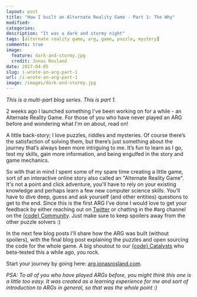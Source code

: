 ```yaml
---
layout: post
title: "How I built an Alternate Reality Game - Part 1: The Why"
modified:
categories:
description: "It was a dark and stormy night"
tags: [alternate reality game, arg, game, puzzle, mystery]
comments: true
image:
  feature: dark-and-stormy.jpg
  credit: Jonas Rosland
date: 2017-04-05
slug: i-wrote-an-arg-part-1
url: /i-wrote-an-arg-part-1
image: /images/dark-and-stormy.jpg
---
```


_This is a multi-part blog series. This is part 1._

2 weeks ago I launched something I've been working on for a while - an Alternate Reality Game.  For those of you who have never played an ARG before and wondering what I'm on about, read on!

A little back-story; I love puzzles, riddles and mysteries. Of course there’s the satisfaction of solving them, but there’s just something about the journey that’s always been more intriguing to me. It’s fun to learn as I go, test my skills, gain more information, and being engulfed in the story and game mechanics.

So with that in mind I spent some of my spare time creating a little game, sort of an interactive online story also called an "Alternate Reality Game". It's not a point and click adventure, you'll have to rely on your existing knowledge and perhaps learn a few new computer science skills. You'll have to dive deep, guess and ask yourself (and other entities) questions to get to the end. Since this is the first ARG I’ve done I would love to get your feedback by either reaching out on [Twitter](https://twitter.com/jonasrosland) or chatting in the #arg channel on the [{code} Community](http://codedellemc.com/community). Just make sure to keep spoilers away from the other puzzle solvers :)

In the next few blog posts I'll share how the ARG was built (without spoilers), with the final blog post explaining the puzzles and open sourcing the code for the whole game.
A big shoutout to our [{code} Catalysts](https://twitter.com/codeDellEMC/lists/code-catalysts) who beta-tested this a while ago, you rock.

Start your journey by going here: [arg.jonasrosland.com](http://arg.jonasrosland.com).

_PSA: To all of you who have played ARGs before, you might think this one is a little too easy.  It was created as a learning experience for me and sort of introduction to ARGs in general, so that was the whole point :)_
